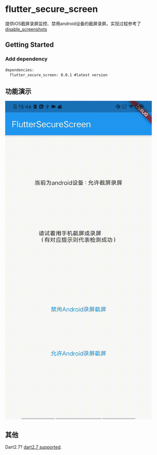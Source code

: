 # flutter_secure_screen

提供iOS截屏录屏监控、禁用android设备的截屏录屏。实现过程参考了[disable_screenshots](https://pub.flutter-io.cn/packages/disable_screenshots)

## Getting Started

### Add dependency
```
dependencies:
  flutter_secure_screen: 0.0.1 #latest version
```

## 功能演示

![demo_gif](demo.gif)

## 其他

Dart2.7? [dart2.7 supported](https://github.com/orhan-lau/flutter_secure_screen/tree/dart2.7).

